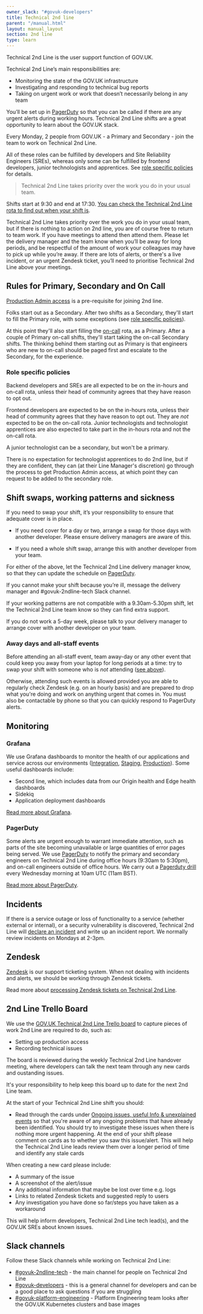 ```yaml
---
owner_slack: "#govuk-developers"
title: Technical 2nd line
parent: "/manual.html"
layout: manual_layout
section: 2nd line
type: learn
---
```


Technical 2nd Line is the user support function of GOV.UK.

Technical 2nd Line’s main responsibilities are:

- Monitoring the state of the GOV.UK infrastructure
- Investigating and responding to technical bug reports
- Taking on urgent work or work that doesn’t necessarily belong in any team

You’ll be set up in [PagerDuty](/manual/2nd-line#pagerduty) so that you can be called if there are any urgent alerts during working hours. Technical 2nd Line shifts are a great opportunity to learn about the GOV.UK stack.

Every Monday, 2 people from GOV.UK - a Primary and Secondary - join the team to work on Technical 2nd Line.

All of these roles can be fulfilled by developers and Site Reliability Engineers (SREs), whereas only some can be fulfilled by frontend developers, junior technologists and apprentices. See [role specific policies](#role-specific-policies) for details.

> Technical 2nd Line takes priority over the work you do in your usual team.

Shifts start at 9:30 and end at 17:30. [You can check the Technical 2nd Line rota to find out when your shift is][2ndline-rota].

[2ndline-rota]: https://docs.google.com/spreadsheets/d/1OTVm_k6MDdCFN1EFzrKXWu4iIPI7uR9mssI8AMwn7lU/edit#gid=1297388378.

Technical 2nd Line takes priority over the work you do in your usual team, but if there is nothing to action on 2nd line, you are of course free to return to team work. If you have meetings to attend then attend them. Please let the delivery manager and the team know when you’ll be away for long periods, and be respectful of the amount of work your colleagues may have to pick up while you’re away. If there are lots of alerts, or there's a live incident, or an urgent Zendesk ticket, you’ll need to prioritise Technical 2nd Line above your meetings.

## Rules for Primary, Secondary and On Call

[Production Admin access](/manual/rules-for-getting-production-access.html) is a pre-requisite for joining 2nd line.

Folks start out as a Secondary. After two shifts as a Secondary, they'll start to fill the Primary role, with some exceptions (see [role specific policies](#role-specific-policies)).

At this point they'll also start filling the [on-call](/manual/on-call.html) rota, as a Primary. After a couple of Primary on-call shifts, they'll start taking the on-call Secondary shifts. The thinking behind them starting out as Primary is that engineers who are new to on-call should be paged first and escalate to the Secondary, for the experience.

### Role specific policies

Backend developers and SREs are all expected to be on the in-hours and on-call rota, unless their head of community agrees that they have reason to opt out.

Frontend developers are expected to be on the in-hours rota, unless their head of community agrees that they have reason to opt out. They are _not_ expected to be on the on-call rota. Junior technologists and technologist apprentices are also expected to take part in the in-hours rota and not the on-call rota.

A junior technologist can be a secondary, but won't be a primary.

There is no expectation for technologist apprentices to do 2nd line, but if they are confident, they can (at their Line Manager's discretion) go through the process to get Production Admin access, at which point they can request to be added to the secondary role.

## Shift swaps, working patterns and sickness

If you need to swap your shift, it’s your responsibility to ensure that adequate cover is in place.

- If you need cover for a day or two, arrange a swap for those days with another developer. Please ensure delivery managers are aware of this.

- If you need a whole shift swap, arrange this with another developer from your team.

For either of the above, let the Technical 2nd Line delivery manager know, so that they can update the schedule on [PagerDuty][].

If you cannot make your shift because you’re ill, message the delivery manager and #govuk-2ndline-tech Slack channel.

If your working patterns are not compatible with a 9.30am-5.30pm shift, let the Technical 2nd Line team know so they can find extra support.

If you do not work a 5-day week, please talk to your delivery manager to arrange cover with another developer on your team.

### Away days and all-staff events

Before attending an all-staff event, team away-day or any other event that could keep you away from your laptop for long periods at a time: try to swap your shift with someone who is _not_ attending ([see above](#shift-swaps-working-patterns-and-sickness)).

Otherwise, attending such events is allowed provided you are able to regularly check Zendesk (e.g. on an hourly basis) and are prepared to drop what you're doing and work on anything urgent that comes in. You must also be contactable by phone so that you can quickly respond to PagerDuty alerts.

## Monitoring

### Grafana

We use Grafana dashboards to monitor the health of our applications and service across our environments ([Integration](https://grafana.eks.integration.govuk.digital/?orgId=1), [Staging](https://grafana.eks.staging.govuk.digital/?orgId=1), [Production](https://grafana.eks.production.govuk.digital/)). Some useful dashboards include:

- Second line, which includes data from our Origin health and Edge health dashboards
- Sidekiq
- Application deployment dashboards

[Read more about Grafana](/manual/grafana.html).

### PagerDuty

Some alerts are urgent enough to warrant immediate attention, such as parts of the site becoming unavailable or large quantities of error pages being served. We use [PagerDuty][] to notify the primary and secondary engineers on Technical 2nd Line during office hours (9:30am to 5:30pm), and on-call engineers outside of office hours. We carry out a [Pagerduty drill](/manual/pagerduty.html#pagerduty-drill) every Wednesday morning at 10am UTC (11am BST).

[Read more about PagerDuty](/manual/pagerduty.html).

## Incidents

If there is a service outage or loss of functionality to a service (whether external or internal), or a security vulnerability is discovered, Technical 2nd Line will [declare an incident](/manual/incident-management-guidance.html) and write up an incident report. We normally review incidents on Mondays at 2-3pm.

## Zendesk

[Zendesk][zendesk] is our support ticketing system. When not dealing with incidents and alerts, we should be working through Zendesk tickets.

Read more about [processing Zendesk tickets on Technical 2nd Line](/manual/zendesk.html).

## 2nd Line Trello Board

We use the [GOV.UK Technical 2nd Line Trello board][] to capture pieces of work 2nd Line are required to do, such as:

- Setting up production access
- Recording technical issues

The board is reviewed during the weekly Technical 2nd Line handover meeting, where developers can talk the next team through any new cards and oustanding issues.

It's your responsibility to help keep this board up to date for the next 2nd Line team.

At the start of your Technical 2nd Line shift you should:

- Read through the cards under [Ongoing issues, useful Info & unexplained events](https://trello.com/c/TwquoCfW/316-readme) so that you're aware of any ongoing problems that have already been identified. You should try to investigate these issues when there is nothing more urgent happening. At the end of your shift please comment on cards as to whether you saw this issue/alert. This will help the Technical 2nd Line leads review them over a longer period of time and identify any stale cards

When creating a new card please include:

- A summary of the issue
- A screenshot of the alert/issue
- Any additional information that maybe be lost over time e.g. logs
- Links to related Zendesk tickets and suggested reply to users
- Any investigation you have done so far/steps you have taken as a workaround

This will help inform developers, Technical 2nd Line tech lead(s), and the GOV.UK SREs about known issues.

## Slack channels

Follow these Slack channels while working on Technical 2nd Line:

- [#govuk-2ndline-tech] - the main channel for people on Technical 2nd Line
- [#govuk-developers] - this is a general channel for developers and can be a good place to ask questions if you are struggling
- [#govuk-platform-engineering] - Platform Engineering team looks after the GOV.UK Kubernetes clusters and base images

[GOV.UK Technical 2nd Line Trello board]: https://trello.com/b/M7UzqXpk/govuk-2nd-line
[PagerDuty]: https://governmentdigitalservice.pagerduty.com
[Zendesk]: https://govuk.zendesk.com
[You can check the Technical 2nd Line rota to find out when your shift is]:https://docs.google.com/spreadsheets/d/1OTVm_k6MDdCFN1EFzrKXWu4iIPI7uR9mssI8AMwn7lU/edit#gid=1297388378
[CI/Integration]: https://alert.integration.publishing.service.gov.uk/
[Staging]: https://alert.blue.staging.govuk.digital/
[Production]: https://alert.blue.production.govuk.digital/
[GOV.UK developer docs]: /
[Read more about Icinga]: /manual/icinga.html
[Alerts which don't add value]: https://trello.com/c/A3mKmh5s/583-this-column-is-to-record-the-same-alerts-are-coming-up-again-and-again-but-cant-action-when-it-spikes
[Ongoing issues, useful Info & unexplained events]: https://trello.com/c/TwquoCfW/316-readme
[Missing documentation]: https://trello.com/c/owAK2OjY/1009-please-use-this-column-to-record-any-missing-documentation-you-notice-and-were-not-able-to-add-during-your-shift
[gds-vpn]: https://docs.google.com/document/d/1O1LmLByDLlKU4F1-3chwS8qddd2WjYQgMaaEgTfK5To/edit
[#govuk-2ndline-tech]: https://gds.slack.com/channels/govuk-2ndline-tech
[#govuk-deploy]: https://gds.slack.com/channels/govuk-deploy
[#govuk-developers]: https://gds.slack.com/channels/govuk-developers
[#govuk-platform-engineering]: https://gds.slack.com/channels/govuk-platform-engineering
